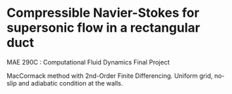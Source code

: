 # Compressible Navier-Stokes for supersonic flow in a rectangular duct
MAE 290C : Computational Fluid Dynamics
Final Project

MacCormack method with 2nd-Order Finite Differencing. Uniform grid, no-slip and adiabatic condition at the walls.
